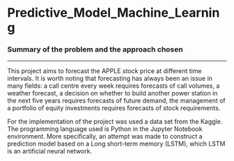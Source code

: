 # Predictive_Model_Machine_Learning

### Summary of the problem and the approach chosen
___
This project aims to forecast the APPLE stock price at different time intervals. It is worth noting that forecasting has always been an issue in many fields: a call centre every week requires forecasts of call volumes, a weather forecast, a decision on whether to build another power station in the next five years requires forecasts of future demand, the management of a portfolio of equity investments requires forecasts of stock requirements.

For the implementation of the project was used a data set from the Kaggle. The programming language used is Python in the Jupyter Notebook environment. More specifically, an attempt was made to construct a prediction model based on a Long short-term memory (LSTM), which LSTM is an artificial neural network.
